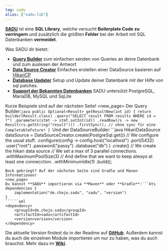 ```yaml
---
tag: sadu
alias: ["sadu-lib"]
---
```


**[SADU](<https://github.com/rainbowdashlabs/sadu>)** ist eine **SQL Library**, welche versucht **Boilerplate Code zu verringern** und zusätzlich die größten **Fehler** bei der Arbeit mit SQL Datenbanken **vermeidet**.

Was SADU dir bietet:
- **[Query Builder](<https://github.com/rainbowdashlabs/sadu/wiki/SADU-Queries>)** zum einfachen senden von Queries an deine Datenbank und zum auslesen der Antwort
- **[Data Source Creator](<https://github.com/rainbowdashlabs/sadu/wiki/SADU-Datasource>)** Einfaches erstellen einer DataSource basieren auf [HikariCP](<https://github.com/brettwooldridge/HikariCP>)
- **[Database Updater](<https://github.com/rainbowdashlabs/sadu/wiki/SADU-Updater>)** Setup und Update deiner Datenbank mit der Hilfe von sql patches.
- **[Support der Bekannten Datenbanken](<https://github.com/rainbowdashlabs/sadu/wiki/SADU-Sql-Types>)** SADU untersützt PostgreSQL, MariaDB, MySQL und SqLite

Kurze Beispiele sind auf der nächsten Seite!
<new_page>
Der Query Builder:```java
public Optional<Result> getResultNew(int id) {
  return builder(Result.class)
    .query("SELECT result FROM results WHERE id = ?")
    .parameters(stmt -> stmt.setInt(id))
    .readRow(rs -> new Result(rs.getString("result")))
    .firstSync(); // ohne sync für eine CompletableFuture!
}
```Und der DataSourceBuilder:```java
HikariDataSource dataSource = DataSourceCreator.create(PostgreSql.get())
  // We configure the usual stuff.
  .configure(config -> config.host("localhost")
     .port(5432)
     .user("root")
     .password("passy")
     .database("db")
   )
   .create() // We create the hikari data source
   // We set a max of 3 parallel connections.
   .withMaximumPoolSize(3)
   // And define that we want to keep always at least one connecction.
   .withMinimumIdle(1)
   .build();
```
Bock gekriegt? Auf der nächsten Seite sind Gradle und Maven Informationen!
<new_page>
Du kannst **SADU** importieren via **Maven** oder **Gradle**:```kts
dependencies {
    implementation("de.chojo.sadu", "sadu", "version")
}
``````xml
<dependency>
    <groupId>de.chojo.sadu</groupId>
    <artifactId>sadu</artifactId>
    <version>version</version>
</dependency>
```

Die aktuelle Version findest du in der Readme auf **[GitHub](<https://github.com/rainbowdashlabs/sadu>)**.
Außerdem kannst du auch die einzelnen Module importieren um nur zu haben, was du auch brauchst. Mehr dazu im **[Wiki](<https://github.com/rainbowdashlabs/sadu/wiki>)**.
